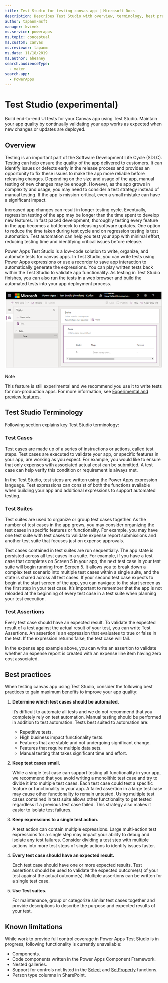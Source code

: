 ```yaml
---
title: Test Studio for testing canvas app | Microsoft Docs
description: Describes Test Studio with overview, terminology, best practices, and limitations.
author: tapanm-msft
manager: kvivek
ms.service: powerapps
ms.topic: conceptual
ms.custom: canvas
ms.reviewer: tapanm
ms.date: 11/18/2019
ms.author: aheaney
search.audienceType: 
  - maker
search.app: 
  - PowerApps
---
```


# Test Studio (experimental) 

Build end-to-end UI tests for your Canvas app using Test Studio. Maintain your app quality by continually validating your app works as expected when new changes or updates are deployed. 

## Overview

Testing is an important part of the Software Development Life Cycle (SDLC). Testing can help ensure the quality of the app delivered to customers. It can identify issues or defects early in the release process and provides an opportunity to fix these issues to make the app more reliable before releasing changes. Depending on the size and usage of the app, manual testing of new changes may be enough. However, as the app grows in complexity and usage, you may need to consider a test strategy instead of manual testing. If the app is mission-critical, even a small mistake can have a significant impact.

Increased app changes can result in longer testing cycle. Eventually, regression testing of the app may be longer than the time spent to develop new features. In fast paced development, thoroughly testing every feature in the app becomes a bottleneck to releasing software updates. One option to reduce the time taken during test cycle and on regression testing is test automation. Test automation can help you test your app with minimal effort, reducing testing time and identifying critical issues before release.

Power Apps Test Studio is a low-code solution to write, organize, and automate tests for canvas apps. In Test Studio, you can write tests using  Power Apps expressions or use a recorder to save app interaction to automatically generate the expressions. You can play written tests back within the Test Studio to validate app functionality. As testing in Test Studio finishes, you can also run the tests in a web browser and build the automated tests into your app deployment process.

![Test Studio](./media/test-studio/test-studio.png)

> [!NOTE]
> This feature is still experimental and we recommend you use it to write tests for non-production apps. For more information, see [Experimental and preview features](working-with-experimental-preview.md).

## Test Studio Terminology

Following section explains key Test Studio terminology:

### Test Cases

Test cases are made up of a series of instructions or actions, called test steps. Test cases are executed to validate your app, or specific features in your app, are working as you expect. For example, you would like to ensure that only expenses with associated actual cost can be submitted. A test case can help verify this condition or requirement is always met.

In the Test Studio, test steps are written using the Power Apps expression language. Test expressions can consist of both the functions available when building your app and additional expressions to support automated testing.

### Test Suites

Test suites are used to organize or group test cases together. As the number of test cases in the app grows, you may consider organizing the test cases in specific features or functionality. For example, you may have one test suite with test cases to validate expense report submissions and another test suite that focuses just on expense approvals.

Test cases contained in test suites are run sequentially. The app state is persisted across all test cases in a suite. For example, if you have a test case that completes on Screen 5 in your app, the next test case in your test suite will begin running from Screen 5. It allows you to break down a complex test scenario into multiple test cases within a single suite, and the state is shared across all test cases. If your second test case expects to begin at the start screen of the app, you can navigate to the start screen as the first step in your test case. It’s important to remember that the app is not reloaded at the beginning of every test case in a test suite when planning your test execution.

### Test Assertions

Every test case should have an expected result. To validate the expected result of a test against the actual result of your test, you can write Test Assertions. An assertion is an expression that evaluates to true or false in the test. If the expression returns false, the test case will fail.

In the expense app example above, you can write an assertion to validate whether an expense report is created with an expense line item having zero cost associated.

## Best practices

When testing canvas app using Test Studio, consider the following best practices to gain maximum benefits to improve your app quality:

1. **Determine which test cases should be automated.**

    It’s difficult to automate all tests and we do not recommend that you completely rely on test automation. Manual testing should be performed in addition to test automation. Tests best suited to automation are:

    - Repetitive tests.
    - High business impact functionality tests.
    - Features that are stable and not undergoing significant change.
    - Features that require multiple data sets.
    - Manual testing that takes significant time and effort.

2. **Keep test cases small.**

    While a single test case can support testing all functionality in your app, we recommend that you avoid writing a monolithic test case and try to divide it into multiple test cases. Each test case could test a specific feature or functionality in your app. A failed assertion in a large test case may cause other functionality to remain untested. Using multiple test cases contained in test suite allows other functionality to get tested regardless if a previous test case failed. This strategy also makes it easier to isolate test failures.

3. **Keep expressions to a single test action.**

    A test action can contain multiple expressions. Large multi-action test expressions for a single step may impact your ability to debug and isolate any test failures. Consider dividing a test step with multiple actions into more test steps of single actions to identify issues faster.  

4. **Every test case should have an expected result.**

    Each test case should have one or more expected results. Test assertions should be used to validate the expected outcome(s) of your test against the actual outcome(s). Multiple assertions can be written for a single test case.

5. **Use Test suites.**

    For maintenance, group or categorize similar test cases together and provide descriptions to describe the purpose and expected results of your test.

## Known limitations

While work to provide full control coverage in Power Apps Test Studio is in progress, following functionality is currently unavailable:

- Components.
- Code components written in the Power Apps Component Framework.
- Nested galleries.
- Support for controls not listed in the [Select](./functions/function-select.md) and [SetProperty](./functions/function-setproperty.md) functions.
- Person type columns in SharePoint.
